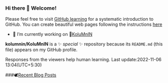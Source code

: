 ### Hi there 👋 Welcome!
Please feel free to visit [GitHub learning](https://github.com/) for a systematic introduction to GitHub.
You can create beautiful web pages following the instructions [here](https://pages.github.com/?(null))
- 🔭 I’m currently working on 🌼[KoluMnIN](https://github.com/KoluMnIN/)

**kolumnin/KoluMnIN** is a ✨ _special_ ✨ repository because its `README.md` (this file) appears on my GitHub profile.
<!--
Here are some ideas to get you started:

- 🔭 I’m currently working on ...
- 🌱 I’m currently learning ...
- 👯 I’m looking to collaborate on ...
- 🤔 I’m looking for help with ...
- 💬 Ask me about ...
- 📫 How to reach me: ...
- 😄 Pronouns: ...
- ⚡ Fun fact: ...
-->
Responses from the viewers help human learning.
Last update:2022-11-06 13:04(UTC+5:30)

###🕊️[Recent Blog Posts](https://kolumnin.hashnode.dev/)

